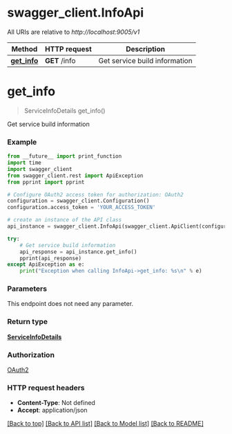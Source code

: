 # swagger_client.InfoApi

All URIs are relative to *http://localhost:9005/v1*

Method | HTTP request | Description
------------- | ------------- | -------------
[**get_info**](InfoApi.md#get_info) | **GET** /info | Get service build information


# **get_info**
> ServiceInfoDetails get_info()

Get service build information

### Example
```python
from __future__ import print_function
import time
import swagger_client
from swagger_client.rest import ApiException
from pprint import pprint

# Configure OAuth2 access token for authorization: OAuth2
configuration = swagger_client.Configuration()
configuration.access_token = 'YOUR_ACCESS_TOKEN'

# create an instance of the API class
api_instance = swagger_client.InfoApi(swagger_client.ApiClient(configuration))

try:
    # Get service build information
    api_response = api_instance.get_info()
    pprint(api_response)
except ApiException as e:
    print("Exception when calling InfoApi->get_info: %s\n" % e)
```

### Parameters
This endpoint does not need any parameter.

### Return type

[**ServiceInfoDetails**](ServiceInfoDetails.md)

### Authorization

[OAuth2](../README.md#OAuth2)

### HTTP request headers

 - **Content-Type**: Not defined
 - **Accept**: application/json

[[Back to top]](#) [[Back to API list]](../README.md#documentation-for-api-endpoints) [[Back to Model list]](../README.md#documentation-for-models) [[Back to README]](../README.md)

